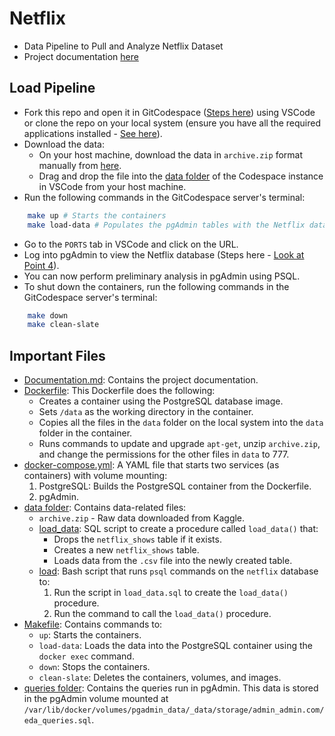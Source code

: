 # Netflix
* Data Pipeline to Pull and Analyze Netflix Dataset
* Project documentation [here](./Documentation.md)

## Load Pipeline
* Fork this repo and open it in GitCodespace ([Steps here](./Documentation.md#setting-up-git-codespace-instance)) using VSCode or clone the repo on your local system (ensure you have all the required applications installed - [See here](./Documentation.md#application-installation)).
* Download the data:
    * On your host machine, download the data in `archive.zip` format manually from [here](https://www.kaggle.com/datasets/shivamb/netflix-shows?resource=download).
    * Drag and drop the file into the [data folder](./data) of the Codespace instance in VSCode from your host machine.
* Run the following commands in the GitCodespace server's terminal:
```bash
    make up # Starts the containers
    make load-data # Populates the pgAdmin tables with the Netflix data
```
* Go to the `PORTS` tab in VSCode and click on the URL.
* Log into pgAdmin to view the Netflix database (Steps here - [Look at Point 4](./Documentation.md#running-the-containers)).
* You can now perform preliminary analysis in pgAdmin using PSQL.
* To shut down the containers, run the following commands in the GitCodespace server's terminal:
```bash
    make down
    make clean-slate
```

## Important Files
* [Documentation.md](./Documentation.md): Contains the project documentation.
* [Dockerfile](./Dockerfile): This Dockerfile does the following:
    * Creates a container using the PostgreSQL database image.
    * Sets `/data` as the working directory in the container.
    * Copies all the files in the `data` folder on the local system into the `data` folder in the container.
    * Runs commands to update and upgrade `apt-get`, unzip `archive.zip`, and change the permissions for the other files in `data` to 777.
* [docker-compose.yml](./docker-compose.yml): A YAML file that starts two services (as containers) with volume mounting:
    1. PostgreSQL: Builds the PostgreSQL container from the Dockerfile.
    2. pgAdmin.
* [data folder](./data/): Contains data-related files:
    * `archive.zip` - Raw data downloaded from Kaggle.
    * [load_data](./data/load_data): SQL script to create a procedure called `load_data()` that:
        * Drops the `netflix_shows` table if it exists.
        * Creates a new `netflix_shows` table.
        * Loads data from the `.csv` file into the newly created table.
    * [load](./data/load): Bash script that runs `psql` commands on the `netflix` database to:
        1. Run the script in `load_data.sql` to create the `load_data()` procedure.
        2. Run the command to call the `load_data()` procedure.
* [Makefile](./Makefile): Contains commands to:
    * `up`: Starts the containers.
    * `load-data`: Loads the data into the PostgreSQL container using the `docker exec` command.
    * `down`: Stops the containers.
    * `clean-slate`: Deletes the containers, volumes, and images.
* [queries folder](./queries/): Contains the queries run in pgAdmin. This data is stored in the pgAdmin volume mounted at `/var/lib/docker/volumes/pgadmin_data/_data/storage/admin_admin.com/eda_queries.sql`.
  